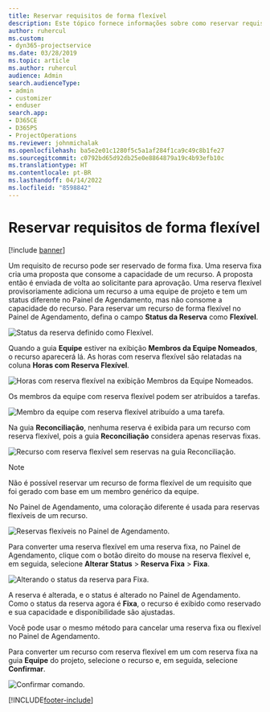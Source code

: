 ```yaml
---
title: Reservar requisitos de forma flexível
description: Este tópico fornece informações sobre como reservar requisitos de forma flexível.
author: ruhercul
ms.custom:
- dyn365-projectservice
ms.date: 03/28/2019
ms.topic: article
ms.author: ruhercul
audience: Admin
search.audienceType:
- admin
- customizer
- enduser
search.app:
- D365CE
- D365PS
- ProjectOperations
ms.reviewer: johnmichalak
ms.openlocfilehash: ba5e2e01c1280f5c5a1af284f1ca9c49c8b1fe27
ms.sourcegitcommit: c0792bd65d92db25e0e8864879a19c4b93efb10c
ms.translationtype: HT
ms.contentlocale: pt-BR
ms.lasthandoff: 04/14/2022
ms.locfileid: "8598842"
---
```

# <a name="soft-book-requirements"></a>Reservar requisitos de forma flexível

[!include [banner](../includes/psa-now-project-operations.md)]

Um requisito de recurso pode ser reservado de forma fixa. Uma reserva fixa cria uma proposta que consome a capacidade de um recurso. A proposta então é enviada de volta ao solicitante para aprovação. Uma reserva flexível provisoriamente adiciona um recurso a uma equipe de projeto e tem um status diferente no Painel de Agendamento, mas não consome a capacidade do recurso. Para reservar um recurso de forma flexível no Painel de Agendamento, defina o campo **Status da Reserva** como **Flexível**.

![Status da reserva definido como Flexível.](media/Resource-Management-image77.png)

Quando a guia **Equipe** estiver na exibição **Membros da Equipe Nomeados**, o recurso aparecerá lá. As horas com reserva flexível são relatadas na coluna **Horas com Reserva Flexível**.

![Horas com reserva flexível na exibição Membros da Equipe Nomeados.](media/Resource-Management-image78.png)

Os membros da equipe com reserva flexível podem ser atribuídos a tarefas.

![Membro da equipe com reserva flexível atribuído a uma tarefa.](media/Resource-Management-image79.png)

Na guia **Reconciliação**, nenhuma reserva é exibida para um recurso com reserva flexível, pois a guia **Reconciliação** considera apenas reservas fixas.

![Recurso com reserva flexível sem reservas na guia Reconciliação.](media/Resource-Management-image80.png)

> [!NOTE]
> Não é possível reservar um recurso de forma flexível de um requisito que foi gerado com base em um membro genérico da equipe.

No Painel de Agendamento, uma coloração diferente é usada para reservas flexíveis de um recurso.

![Reservas flexíveis no Painel de Agendamento.](media/Resource-Management-image81.png)

Para converter uma reserva flexível em uma reserva fixa, no Painel de Agendamento, clique com o botão direito do mouse na reserva flexível e, em seguida, selecione **Alterar Status** \> **Reserva Fixa** \> **Fixa**.

![Alterando o status da reserva para Fixa.](media/Resource-Management-image82.png)

A reserva é alterada, e o status é alterado no Painel de Agendamento. Como o status da reserva agora é **Fixa**, o recurso é exibido como reservado e sua capacidade e disponibilidade são ajustadas.

Você pode usar o mesmo método para cancelar uma reserva fixa ou flexível no Painel de Agendamento.

Para converter um recurso com reserva flexível em um com reserva fixa na guia **Equipe** do projeto, selecione o recurso e, em seguida, selecione **Confirmar**.

![Confirmar comando.](media/Resource-Management-image83.png)


[!INCLUDE[footer-include](../includes/footer-banner.md)]
